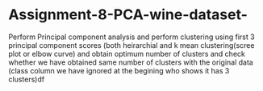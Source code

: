 # Assignment-8-PCA-wine-dataset-
Perform Principal component analysis and perform clustering using first  3 principal component scores (both heirarchial and k mean clustering(scree plot or elbow curve) and obtain  optimum number of clusters and check whether we have obtained same number of clusters with the original data  (class column we have ignored at the begining who shows it has 3 clusters)df
